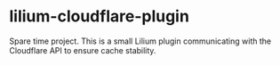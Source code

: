 # lilium-cloudflare-plugin
Spare time project. This is a small Lilium plugin communicating with the Cloudflare API to ensure cache stability.

